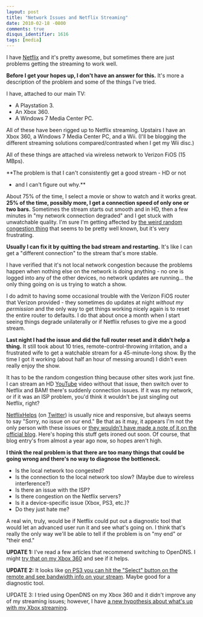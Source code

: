 ```yaml
---
layout: post
title: "Network Issues and Netflix Streaming"
date: 2010-02-18 -0800
comments: true
disqus_identifier: 1616
tags: [media]
---
```

I have [Netflix](http://www.netflix.com) and it's pretty awesome, but
sometimes there are just problems getting the streaming to work well.

**Before I get your hopes up, I don't have an answer for this.** It's
more a description of the problem and some of the things I've tried.

I have, attached to our main TV:

- A Playstation 3.
- An Xbox 360.
- A Windows 7 Media Center PC.

All of these have been rigged up to Netflix streaming. Upstairs I have
an Xbox 360, a Windows 7 Media Center PC, and a Wii. (I'll be blogging
the different streaming solutions compared/contrasted when I get my Wii
disc.)

All of these things are attached via wireless network to Verizon FiOS
(15 MBps).

**The problem is that I can't consistently get a good stream - HD or not

- and I can't figure out why.**

About 75% of the time, I select a movie or show to watch and it works
great. **25% of the time, possibly more, I get a connection speed of
only one or two bars.** Sometimes the stream starts out smooth and in
HD, then a few minutes in "my network connection degraded" and I get
stuck with unwatchable quality. I'm sure I'm getting affected by [the
weird random congestion
thing](http://blog.netflix.com/2009/03/netflix-trying-for-consistent.html)
that seems to be pretty well known, but it's very frustrating.

**Usually I can fix it by quitting the bad stream and restarting.** It's
like I can get a "different connection" to the stream that's more
stable.

I have verified that it's not local network congestion because the
problems happen when nothing else on the network is doing anything - no
one is logged into any of the other devices, no network updates are
running... the only thing going on is us trying to watch a show.

I do admit to having some occasional trouble with the Verizon FiOS
router that Verizon provided - they sometimes do updates at night
*without my permission* and the only way to get things working nicely
again is to reset the entire router to defaults. I do that about once a
month when I start seeing things degrade unilaterally or if Netflix
refuses to give me a good stream.

**Last night I had the issue and did the full router reset and it didn't
help a thing.** It still took about 10 tries, remote-control-throwing
irritation, and a frustrated wife to get a watchable stream for a
45-minute-long show. By the time I got it working (about half an hour of
messing around) I didn't even really enjoy the show.

It has to be the random congestion thing because other sites work just
fine. I can stream an HD [YouTube](http://www.youtube.com) video without
that issue, then switch over to Netflix and BAM! there's suddenly
connection issues. If it was my network, or if it was an ISP problem,
you'd think it wouldn't be just singling out Netflix, right?

[NetflixHelps](http://twitter.com/netflixhelps) (on
[Twitter](http://www.twitter.com)) is usually nice and responsive, but
always seems to say "Sorry, no issue on our end." Be that as it may, it
appears I'm not the only person with these issues or [they wouldn't have
made a note of it on the official
blog](http://blog.netflix.com/2009/03/netflix-trying-for-consistent.html).
Here's hoping this stuff gets ironed out soon. Of course, that blog
entry's from almost a year ago now, so hopes aren't high.

**I think the real problem is that there are too many things that could
be going wrong and there's no way to diagnose the bottleneck.**

- Is the local network too congested?
- Is the connection to the local network too slow? (Maybe due to
    wireless interference?)
- Is there an issue with the ISP?
- Is there congestion on the Netflix servers?
- Is it a device-specific issue (Xbox, PS3, etc.)?
- Do they just hate me?

A real win, truly, would be if Netflix could put out a diagnostic tool
that would let an advanced user run it and see what's going on. I think
that's really the only way we'll be able to tell if the problem is on
"my end" or "their end."

**UPDATE 1:** I've read a few articles that recommend switching to
OpenDNS. I might [try that on my Xbox
360](http://www.opendns.com/support/article/223) and see if it helps.

**UPDATE 2:** It looks like [on PS3 you can hit the "Select" button on
the remote and see bandwidth info on your
stream](http://www.hackingnetflix.com/2010/02/press-select-on-ps3-remote-to-determine-netflix-streaming-speed.html).
Maybe good for a diagnostic tool.

UPDATE 3: I tried using OpenDNS on my Xbox 360 and it didn't improve any
of my streaming issues; however, I have [a new hypothesis about what's
up with my Xbox
streaming](/archive/2010/02/24/a-hypothesis-on-xbox-netflix-streaming.aspx).
